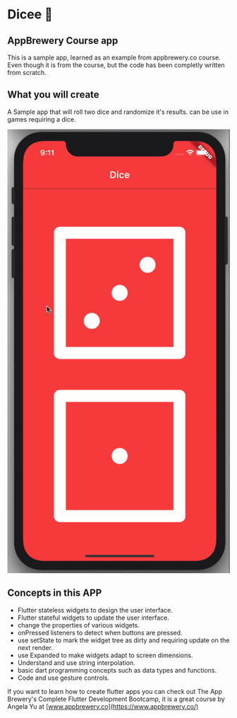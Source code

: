 # Dicee 🎲

## AppBrewery Course app

This is a sample app, learned as an example from appbrewery.co course.
Even though it is from the course, but the code has been completly written from scratch.


## What you will create

A Sample app that will roll two dice and randomize it's results. can be use in games requiring a dice.

![Finished App](https://github.com/TechInCharge/flutter-dice-app/blob/master/Flutter-Dice-app.gif)

## Concepts in this APP

- Flutter stateless widgets to design the user interface.
- Flutter stateful widgets to update the user interface.
- change the properties of various widgets.
- onPressed listeners to detect when buttons are pressed.
- use setState to mark the widget tree as dirty and requiring update on the next render.
- use Expanded to make widgets adapt to screen dimensions.
- Understand and use string interpolation.
- basic dart programming concepts such as data types and functions.
- Code and use gesture controls.


If you want to learn how to create flutter apps you can check out The App Brewery's Complete Flutter Development Bootcamp, it is a great course by Angela Yu at [www.appbrewery.co](https://www.appbrewery.co/)


